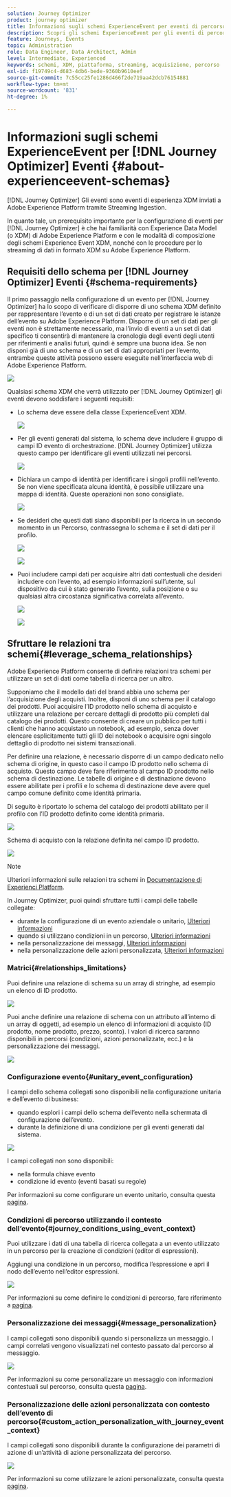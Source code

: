 ```yaml
---
solution: Journey Optimizer
product: journey optimizer
title: Informazioni sugli schemi ExperienceEvent per eventi di percorso
description: Scopri gli schemi ExperienceEvent per gli eventi di percorso
feature: Journeys, Events
topic: Administration
role: Data Engineer, Data Architect, Admin
level: Intermediate, Experienced
keywords: schemi, XDM, piattaforma, streaming, acquisizione, percorso
exl-id: f19749c4-d683-4db6-bede-9360b9610eef
source-git-commit: 7c55cc25fe1286d466f2de719aa42dcb76154881
workflow-type: tm+mt
source-wordcount: '831'
ht-degree: 1%

---
```


# Informazioni sugli schemi ExperienceEvent per [!DNL Journey Optimizer] Eventi {#about-experienceevent-schemas}

[!DNL Journey Optimizer] Gli eventi sono eventi di esperienza XDM inviati a Adobe Experience Platform tramite Streaming Ingestion.

In quanto tale, un prerequisito importante per la configurazione di eventi per [!DNL Journey Optimizer] è che hai familiarità con Experience Data Model (o XDM) di Adobe Experience Platform e con le modalità di composizione degli schemi Experience Event XDM, nonché con le procedure per lo streaming di dati in formato XDM su Adobe Experience Platform.

## Requisiti dello schema per [!DNL Journey Optimizer] Eventi  {#schema-requirements}

Il primo passaggio nella configurazione di un evento per [!DNL Journey Optimizer] ha lo scopo di verificare di disporre di uno schema XDM definito per rappresentare l’evento e di un set di dati creato per registrare le istanze dell’evento su Adobe Experience Platform. Disporre di un set di dati per gli eventi non è strettamente necessario, ma l’invio di eventi a un set di dati specifico ti consentirà di mantenere la cronologia degli eventi degli utenti per riferimenti e analisi futuri, quindi è sempre una buona idea. Se non disponi già di uno schema e di un set di dati appropriati per l’evento, entrambe queste attività possono essere eseguite nell’interfaccia web di Adobe Experience Platform.

![](assets/schema1.png)

Qualsiasi schema XDM che verrà utilizzato per [!DNL Journey Optimizer] gli eventi devono soddisfare i seguenti requisiti:

* Lo schema deve essere della classe ExperienceEvent XDM.

  ![](assets/schema2.png)

* Per gli eventi generati dal sistema, lo schema deve includere il gruppo di campi ID evento di orchestrazione. [!DNL Journey Optimizer] utilizza questo campo per identificare gli eventi utilizzati nei percorsi.

  ![](assets/schema3.png)

* Dichiara un campo di identità per identificare i singoli profili nell’evento. Se non viene specificata alcuna identità, è possibile utilizzare una mappa di identità. Queste operazioni non sono consigliate.

  ![](assets/schema4.png)

* Se desideri che questi dati siano disponibili per la ricerca in un secondo momento in un Percorso, contrassegna lo schema e il set di dati per il profilo.

  ![](assets/schema5.png)

  ![](assets/schema6.png)

* Puoi includere campi dati per acquisire altri dati contestuali che desideri includere con l’evento, ad esempio informazioni sull’utente, sul dispositivo da cui è stato generato l’evento, sulla posizione o su qualsiasi altra circostanza significativa correlata all’evento.

  ![](assets/schema7.png)

  ![](assets/schema8.png)

## Sfruttare le relazioni tra schemi{#leverage_schema_relationships}

Adobe Experience Platform consente di definire relazioni tra schemi per utilizzare un set di dati come tabella di ricerca per un altro.

Supponiamo che il modello dati del brand abbia uno schema per l’acquisizione degli acquisti. Inoltre, disponi di uno schema per il catalogo dei prodotti. Puoi acquisire l’ID prodotto nello schema di acquisto e utilizzare una relazione per cercare dettagli di prodotto più completi dal catalogo dei prodotti. Questo consente di creare un pubblico per tutti i clienti che hanno acquistato un notebook, ad esempio, senza dover elencare esplicitamente tutti gli ID dei notebook o acquisire ogni singolo dettaglio di prodotto nei sistemi transazionali.

Per definire una relazione, è necessario disporre di un campo dedicato nello schema di origine, in questo caso il campo ID prodotto nello schema di acquisto. Questo campo deve fare riferimento al campo ID prodotto nello schema di destinazione. Le tabelle di origine e di destinazione devono essere abilitate per i profili e lo schema di destinazione deve avere quel campo comune definito come identità primaria.

Di seguito è riportato lo schema del catalogo dei prodotti abilitato per il profilo con l’ID prodotto definito come identità primaria.

![](assets/schema9.png)

Schema di acquisto con la relazione definita nel campo ID prodotto.

![](assets/schema10.png)

>[!NOTE]
>
>Ulteriori informazioni sulle relazioni tra schemi in [Documentazione di Experienci Platform](https://experienceleague.adobe.com/docs/platform-learn/tutorials/schemas/configure-relationships-between-schemas.html?lang=it).

In Journey Optimizer, puoi quindi sfruttare tutti i campi delle tabelle collegate:

* durante la configurazione di un evento aziendale o unitario, [Ulteriori informazioni](../event/experience-event-schema.md#unitary_event_configuration)
* quando si utilizzano condizioni in un percorso, [Ulteriori informazioni](../event/experience-event-schema.md#journey_conditions_using_event_context)
* nella personalizzazione dei messaggi, [Ulteriori informazioni](../event/experience-event-schema.md#message_personalization)
* nella personalizzazione delle azioni personalizzata, [Ulteriori informazioni](../event/experience-event-schema.md#custom_action_personalization_with_journey_event_context)

### Matrici{#relationships_limitations}

Puoi definire una relazione di schema su un array di stringhe, ad esempio un elenco di ID prodotto.

![](assets/schema15.png)

Puoi anche definire una relazione di schema con un attributo all’interno di un array di oggetti, ad esempio un elenco di informazioni di acquisto (ID prodotto, nome prodotto, prezzo, sconto). I valori di ricerca saranno disponibili in percorsi (condizioni, azioni personalizzate, ecc.) e la personalizzazione dei messaggi.

![](assets/schema16.png)

### Configurazione evento{#unitary_event_configuration}

I campi dello schema collegati sono disponibili nella configurazione unitaria e dell’evento di business:

* quando esplori i campi dello schema dell’evento nella schermata di configurazione dell’evento.
* durante la definizione di una condizione per gli eventi generati dal sistema.

![](assets/schema11.png)

I campi collegati non sono disponibili:

* nella formula chiave evento
* condizione id evento (eventi basati su regole)

Per informazioni su come configurare un evento unitario, consulta questa [pagina](../event/about-creating.md).

### Condizioni di percorso utilizzando il contesto dell’evento{#journey_conditions_using_event_context}

Puoi utilizzare i dati di una tabella di ricerca collegata a un evento utilizzato in un percorso per la creazione di condizioni (editor di espressioni).

Aggiungi una condizione in un percorso, modifica l’espressione e apri il nodo dell’evento nell’editor espressioni.

![](assets/schema12.png)

Per informazioni su come definire le condizioni di percorso, fare riferimento a [pagina](../building-journeys/condition-activity.md).

### Personalizzazione dei messaggi{#message_personalization}

I campi collegati sono disponibili quando si personalizza un messaggio. I campi correlati vengono visualizzati nel contesto passato dal percorso al messaggio.

![](assets/schema14.png)

Per informazioni su come personalizzare un messaggio con informazioni contestuali sul percorso, consulta questa [pagina](../personalization/personalization-use-case.md).

### Personalizzazione delle azioni personalizzata con contesto dell’evento di percorso{#custom_action_personalization_with_journey_event_context}

I campi collegati sono disponibili durante la configurazione dei parametri di azione di un’attività di azione personalizzata del percorso.

![](assets/schema13.png)

Per informazioni su come utilizzare le azioni personalizzate, consulta questa [pagina](../building-journeys/using-custom-actions.md).
